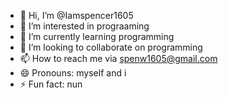 - 👋 Hi, I’m @Iamspencer1605
- 👀 I’m interested in prograaming
- 🌱 I’m currently learning programming
- 💞️ I’m looking to collaborate on programming
- 📫 How to reach me via spenw1605@gmail.com
- 😄 Pronouns: myself and i 
- ⚡ Fun fact: nun

<!---
Iamspencer1605/Iamspencer1605 is a ✨ special ✨ repository because its `README.md` (this file) appears on your GitHub profile.
You can click the Preview link to take a look at your changes.
--->
